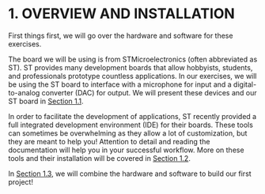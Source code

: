 # 1. OVERVIEW AND INSTALLATION

First things first, we will go over the hardware and software for these exercises.

The board we will be using is from STMicroelectronics \(often abbreviated as ST\). ST provides many development boards that allow hobbyists, students, and professionals prototype countless applications. In our exercises, we will be using the ST board to interface with a microphone for input and a digital-to-analog converter \(DAC\) for output. We will present these devices and our ST board in [Section 1.1](hardware.md).

In order to facilitate the development of applications, ST recently provided a full integrated development environment \(IDE\) for their boards. These tools can sometimes be overwhelming as they allow a lot of customization, but they are meant to help you! Attention to detail and reading the documentation will help you in your successful workflow. More on these tools and their installation will be covered in [Section 1.2](software/).

In [Section 1.3](instructions.md), we will combine the hardware and software to build our first project!

